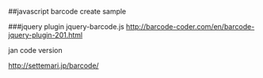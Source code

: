 ##javascript barcode create sample

###jquery plugin jquery-barcode.js
http://barcode-coder.com/en/barcode-jquery-plugin-201.html



jan code version

 http://settemari.jp/barcode/

